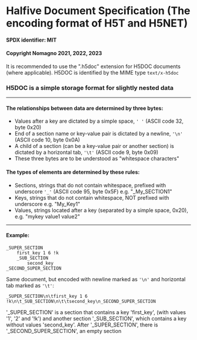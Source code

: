 # Halfive Document Specification (The encoding format of H5T and H5NET)
#### SPDX identifier: MIT
#### Copyright Nomagno 2021, 2022, 2023

It is recommended to use the ".h5doc" extension for H5DOC documents (where applicable).
H5DOC is identified by the MIME type `text/x-h5doc`

### H5DOC is a simple storage format for slightly nested data

***

#### The relationships between data are determined by three bytes:
 - Values after a key are dictated by a simple space, `' '` (ASCII code 32, byte 0x20)
 - End of a section name or key-value pair is dictated by a newline, `'\n'` (ASCII code 10, byte 0x0A)
 - A child of a section (can be a key-value pair or another section) is dictated by a horizontal tab, `'\t'` (ASCII code 9, byte 0x09)
 - These three bytes are to be understood as "whitespace characters"

#### The types of elements are determined by these rules:
 - Sections, strings that do not contain whitespace, prefixed with underscore `'_'` (ASCII code 95, byte 0x5F) e.g. "_My_SECTION1"
 - Keys, strings that do not contain whitespace, NOT prefixed with underscore e.g. "My_Key1"
 - Values, strings located after a key (separated by a simple space, 0x20), e.g. "mykey value1 value2"

***

#### Example:

```
_SUPER_SECTION
	first_key 1 6 !k
	_SUB_SECTION
		second_key
_SECOND_SUPER_SECTION
```

Same document, but encoded with newline marked as `'\n'` and horizontal tab marked as `'\t'`:

```
_SUPER_SECTION\n\tfirst_key 1 6 !k\n\t_SUB_SECTION\n\t\tsecond_key\n_SECOND_SUPER_SECTION
```

'_SUPER_SECTION' is a section that contains a key 'first_key', (with values '1', '2' and '!k') and another section '_SUB_SECTION', which contains a key without values 'second_key'. After '_SUPER_SECTION', there is '_SECOND_SUPER_SECTION', an empty section
